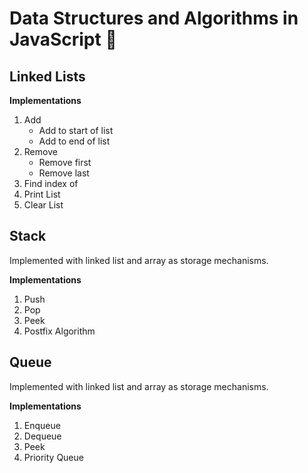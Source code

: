 # Data Structures and Algorithms in JavaScript :rocket:

## Linked Lists

**Implementations**

1. Add
    * Add to start of list
    * Add to end of list
2. Remove 
    * Remove first
    * Remove last 
3. Find index of
4. Print List
5. Clear List

## Stack

Implemented with linked list and array as storage mechanisms.

**Implementations**

1. Push
2. Pop
3. Peek
4. Postfix Algorithm

## Queue

Implemented with linked list and array as storage mechanisms.

**Implementations**

1. Enqueue
2. Dequeue
3. Peek
4. Priority Queue

